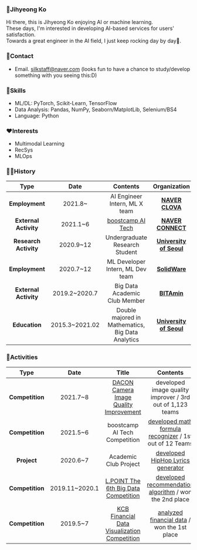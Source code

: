 ### 🤗Jihyeong Ko
Hi there, this is Jihyeong Ko enjoying AI or machine learning.  
These days, I'm interested in developing AI-based services for users' satisfaction.  
Towards a great engineer in the AI field, I just keep rocking day by day👊.

### 👀Contact
- Email. silkstaff@naver.com (looks fun to have a chance to study/develop something with you seeing this:D)

### 🤖Skills
* ML/DL: PyTorch, Scikit-Learn, TensorFlow
* Data Analysis: Pandas, NumPy, Seaborn/MatplotLib, Selenium/BS4
* Language: Python

### ❤Interests
* Multimodal Learning
* RecSys
* MLOps

### 🏃‍♀️History

| **Type** | **Date** | **Contents** | **Organization** |
|:--------:|:--------:|:--------:|:--------:|
| **Employment** | 2021.8~ | AI Engineer Intern, ML X team | **[NAVER CLOVA](https://clova.ai/ko)** |
| **External Activity** | 2021.1~6 | [boostcamp AI Tech](https://boostcamp.connect.or.kr/) | **[NAVER CONNECT](https://www.connect.or.kr/)** |
| **Research Activity** | 2020.9~12 | Undergraduate Research Student | **[University of Seoul](http://www.uos.ac.kr/intro.htm)** |
| **Employment** | 2020.7~12 | ML Developer Intern, ML Dev team | **[SolidWare](https://davincilabs.ai/ko)** |
| **External Activity** | 2019.2~2020.7 | Big Data Academic Club Member | **[BITAmin](https://cafe.naver.com/bitamin123)** |
| **Education** | 2015.3~2021.02  | Double majored in Mathematics, Big Data Analytics | **[University of Seoul](http://www.uos.ac.kr/intro.htm)** |


### 🤡Activities
| **Type** | **Date** | **Title** |**Contents** | **Host** |
|:--------:|:--------:|:--------:|:--------:|:--------:|
| **Competition** | 2021.7~8 | [DACON Camera Image Quality Improvement](https://dacon.io/competitions/official/235746/overview/description) | developed image quality improver / 3rd out of 1,123 teams | **LG AI Research** |
| **Competition** | 2021.5~6 | boostcamp AI Tech Competition | [developed math formula recognizer](https://github.com/bcaitech1/p4-fr-sorry-math-but-love-you) / 1st out of 12 Teams | **NAVER CONNECT** |
| **Project** | 2020.6~7 | Academic Club Project | [developed HipHop Lyrics generator](https://github.com/iloveslowfood/Text2Hip) | **BITAmin** |
| **Competition** | 2019.11~2020.1 | [L.POINT The 6th Big Data Competition](https://competition.lpoint.com/front/Guideline.tran) | [developed recommendation algorithm](https://github.com/iloveslowfood/6thLPOINTBigdataCompetition) / won the 2nd place  | **Lotte Members** | 
| **Competition** | 2019.5~7 | [KCB Financial Data Visualization Competition](https://dacon.io/competitions/official/82407/overview) | [analyzed financial data](https://github.com/iloveslowfood/8thKCBFinanceDataVisualization) / won the 1st place | **KCB, Dacon** |
